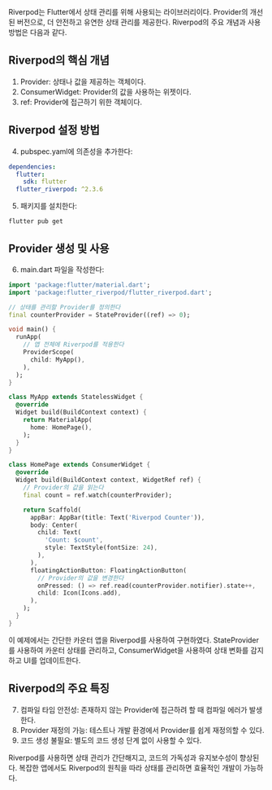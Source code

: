 Riverpod는 Flutter에서 상태 관리를 위해 사용되는 라이브러리이다. Provider의 개선된 버전으로, 더 안전하고 유연한 상태 관리를 제공한다. Riverpod의 주요 개념과 사용 방법은 다음과 같다.

## Riverpod의 핵심 개념

1. Provider: 상태나 값을 제공하는 객체이다.
2. ConsumerWidget: Provider의 값을 사용하는 위젯이다.
3. ref: Provider에 접근하기 위한 객체이다.

## Riverpod 설정 방법

4. pubspec.yaml에 의존성을 추가한다:

```yaml
dependencies:
  flutter:
    sdk: flutter
  flutter_riverpod: ^2.3.6
```

5. 패키지를 설치한다:
```
flutter pub get
```

## Provider 생성 및 사용

6. main.dart 파일을 작성한다:

```dart
import 'package:flutter/material.dart';
import 'package:flutter_riverpod/flutter_riverpod.dart';

// 상태를 관리할 Provider를 정의한다
final counterProvider = StateProvider((ref) => 0);

void main() {
  runApp(
    // 앱 전체에 Riverpod를 적용한다
    ProviderScope(
      child: MyApp(),
    ),
  );
}

class MyApp extends StatelessWidget {
  @override
  Widget build(BuildContext context) {
    return MaterialApp(
      home: HomePage(),
    );
  }
}

class HomePage extends ConsumerWidget {
  @override
  Widget build(BuildContext context, WidgetRef ref) {
    // Provider의 값을 읽는다
    final count = ref.watch(counterProvider);

    return Scaffold(
      appBar: AppBar(title: Text('Riverpod Counter')),
      body: Center(
        child: Text(
          'Count: $count',
          style: TextStyle(fontSize: 24),
        ),
      ),
      floatingActionButton: FloatingActionButton(
        // Provider의 값을 변경한다
        onPressed: () => ref.read(counterProvider.notifier).state++,
        child: Icon(Icons.add),
      ),
    );
  }
}
```

이 예제에서는 간단한 카운터 앱을 Riverpod를 사용하여 구현하였다. StateProvider를 사용하여 카운터 상태를 관리하고, ConsumerWidget을 사용하여 상태 변화를 감지하고 UI를 업데이트한다.

## Riverpod의 주요 특징

7. 컴파일 타임 안전성: 존재하지 않는 Provider에 접근하려 할 때 컴파일 에러가 발생한다.
8. Provider 재정의 가능: 테스트나 개발 환경에서 Provider를 쉽게 재정의할 수 있다.
9. 코드 생성 불필요: 별도의 코드 생성 단계 없이 사용할 수 있다.

Riverpod를 사용하면 상태 관리가 간단해지고, 코드의 가독성과 유지보수성이 향상된다. 복잡한 앱에서도 Riverpod의 원칙을 따라 상태를 관리하면 효율적인 개발이 가능하다.